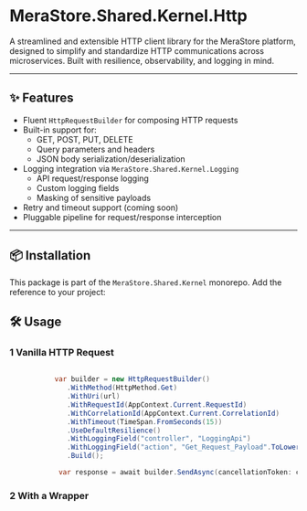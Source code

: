 ﻿# MeraStore.Shared.Kernel.Http

A streamlined and extensible HTTP client library for the MeraStore platform, designed to simplify and standardize HTTP communications across microservices. Built with resilience, observability, and logging in mind.

---

## ✨ Features

- Fluent `HttpRequestBuilder` for composing HTTP requests
- Built-in support for:
  - GET, POST, PUT, DELETE
  - Query parameters and headers
  - JSON body serialization/deserialization
- Logging integration via `MeraStore.Shared.Kernel.Logging`
  - API request/response logging
  - Custom logging fields
  - Masking of sensitive payloads
- Retry and timeout support (coming soon)
- Pluggable pipeline for request/response interception

---

## 📦 Installation

This package is part of the `MeraStore.Shared.Kernel` monorepo. Add the reference to your project:

## 🛠️ Usage

### 1 Vanilla HTTP Request

```csharp

           var builder = new HttpRequestBuilder()
              .WithMethod(HttpMethod.Get)
              .WithUri(url)
              .WithRequestId(AppContext.Current.RequestId)
              .WithCorrelationId(AppContext.Current.CorrelationId)
              .WithTimeout(TimeSpan.FromSeconds(15))
              .UseDefaultResilience()
              .WithLoggingField("controller", "LoggingApi")
              .WithLoggingField("action", "Get_Request_Payload".ToLower())
              .Build();

            var response = await builder.SendAsync(cancellationToken: cancellationToken);

```


### 2 With a Wrapper
```csharp


```

